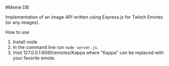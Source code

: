 #Meme DB

Implementation of an image API written using Express.js for Twitch Emotes (or any images).

How to use
1. Install node
2. In the command line run `node server.js`.
3. Visit 127.0.0.1:8080/emotes/Kappa where "Kappa" can be replaced with your favorite emote.

